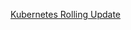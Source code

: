 [Kubernetes Rolling Update](https://kubernetes.io/docs/tasks/run-application/rolling-update-replication-controller/)
